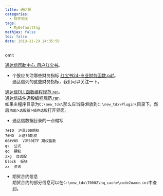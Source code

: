 ```yaml
---
title: 通达信
categories:
  - 软件相关
tags:
  - MyDefaultTag
mathjax: false
toc: false
date: 2019-11-29 14:35:59
---
```

omit
<!--more-->

[通达信帮助中心_用户红宝书](https://help.tdx.com.cn/book.asp)。  

* 个股应关注哪些财务指标
[红宝书24-专业财务函数.pdf](https://www.tdx.com.cn/products/userdoc/红宝书24-专业财务函数.pdf)。  
通达信列的这些财务指标，我们可以关注一下。  

[通达信DLL函数编程规范.rar](https://www.tdx.com.cn/products/userdoc/通达信DLL函数编程规范.rar)。  
[通达信插件选股编程规范.rar](https://www.tdx.com.cn/products/userdoc/通达信插件选股编程规范.rar)。  
如果主程序目录为`C:\new_tdx\`那么应当将dll放到`C:\new_tdx\Plugin\`目录下。然后`功能`>`选股器`>`插件选股`打开界面。  

* 通达信数据目录的一点缩写
```
7#IO  沪深300期权
7#HO  上证50期权
68#V05  V沪50ETF 期权指数
gs  公式
qq  期权
zxg  自选股
block  板块
zx  资讯
```

* 期货合约信息  
期货合约的部分信息可以在`C:\new_tdx\T0002\hq_cache\code2name.ini`中查到。  
